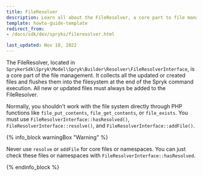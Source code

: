 ```yaml
---
title: FileResolver
description: Learn all about the FileResolver, a core part to file management within your Spryker Projects.
template: howto-guide-template
redirect_from:
- /docs/sdk/dev/spryks/fileresolver.html

last_updated: Nov 10, 2022
---
```


The FileResolver, located in `SprykerSdk\Spryk\Model\Spryk\Builder\Resolver\FileResolverInterface`, is a core part of the file management. It collects all the updated or created files and flushes them into the filesystem at the end of the Spryk command execution. All new or updated files must always be added to the FileResolver.

Normally, you shouldn't work with the file system directly through PHP functions like `file_put_contents`, `file_get_contents`, or `file_exists`. You must use `FileResolverInterface::hasResolved()`, `FileResolverInterface::resolve()`, and `FileResolverInterface::addFile()`.

{% info_block warningBox "Warning" %}

Never use `resolve` or `addFile` for core files or namespaces. You can just check these files or namespaces with `FileResolverInterface::hasResolved`.

{% endinfo_block %}
